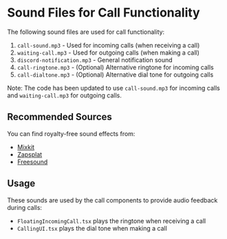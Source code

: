 # Sound Files for Call Functionality

The following sound files are used for call functionality:

1. `call-sound.mp3` - Used for incoming calls (when receiving a call)
2. `waiting-call.mp3` - Used for outgoing calls (when making a call)
3. `discord-notification.mp3` - General notification sound
4. `call-ringtone.mp3` - (Optional) Alternative ringtone for incoming calls
5. `call-dialtone.mp3` - (Optional) Alternative dial tone for outgoing calls

Note: The code has been updated to use `call-sound.mp3` for incoming calls and `waiting-call.mp3` for outgoing calls.

## Recommended Sources

You can find royalty-free sound effects from:

- [Mixkit](https://mixkit.co/free-sound-effects/ringtone/)
- [Zapsplat](https://www.zapsplat.com/sound-effect-categories/telephones/)
- [Freesound](https://freesound.org/search/?q=ringtone)

## Usage

These sounds are used by the call components to provide audio feedback during calls:

- `FloatingIncomingCall.tsx` plays the ringtone when receiving a call
- `CallingUI.tsx` plays the dial tone when making a call
